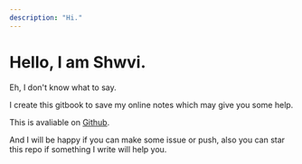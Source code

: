 ```yaml
---
description: "Hi."
---
```


# Hello, I am Shwvi.

Eh, I don't know what to say.

I create this gitbook to save my online notes which may give you some help.

This is avaliable on [Github](https://github.com/Shwvi/Notes-gitbook/tree/master).

And I will be happy if you can make some issue or push, also you can star this repo if something I write will help you.
